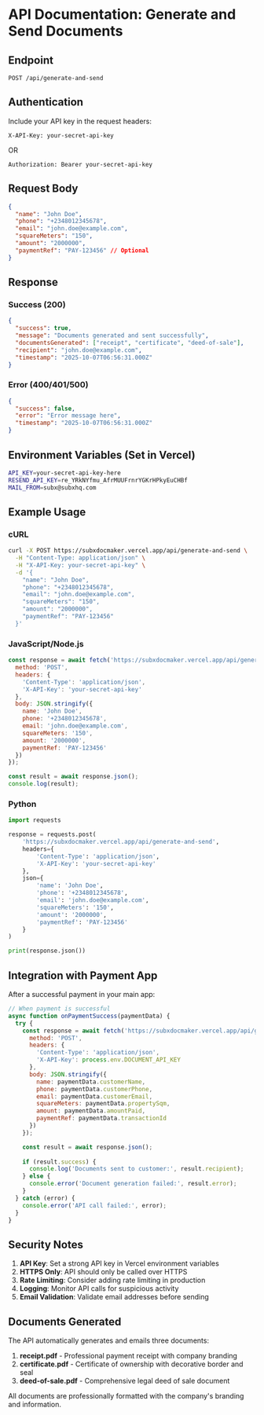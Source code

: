 # API Documentation: Generate and Send Documents

## Endpoint
```
POST /api/generate-and-send
```

## Authentication
Include your API key in the request headers:
```
X-API-Key: your-secret-api-key
```
OR
```
Authorization: Bearer your-secret-api-key
```

## Request Body
```json
{
  "name": "John Doe",
  "phone": "+2348012345678",
  "email": "john.doe@example.com",
  "squareMeters": "150",
  "amount": "2000000",
  "paymentRef": "PAY-123456" // Optional
}
```

## Response

### Success (200)
```json
{
  "success": true,
  "message": "Documents generated and sent successfully",
  "documentsGenerated": ["receipt", "certificate", "deed-of-sale"],
  "recipient": "john.doe@example.com",
  "timestamp": "2025-10-07T06:56:31.000Z"
}
```

### Error (400/401/500)
```json
{
  "success": false,
  "error": "Error message here",
  "timestamp": "2025-10-07T06:56:31.000Z"
}
```

## Environment Variables (Set in Vercel)
```bash
API_KEY=your-secret-api-key-here
RESEND_API_KEY=re_YRkNYfmu_AfrMUUFrnrYGKrHPkyEuCHBf
MAIL_FROM=subx@subxhq.com
```

## Example Usage

### cURL
```bash
curl -X POST https://subxdocmaker.vercel.app/api/generate-and-send \
  -H "Content-Type: application/json" \
  -H "X-API-Key: your-secret-api-key" \
  -d '{
    "name": "John Doe",
    "phone": "+2348012345678",
    "email": "john.doe@example.com",
    "squareMeters": "150",
    "amount": "2000000",
    "paymentRef": "PAY-123456"
  }'
```

### JavaScript/Node.js
```javascript
const response = await fetch('https://subxdocmaker.vercel.app/api/generate-and-send', {
  method: 'POST',
  headers: {
    'Content-Type': 'application/json',
    'X-API-Key': 'your-secret-api-key'
  },
  body: JSON.stringify({
    name: 'John Doe',
    phone: '+2348012345678',
    email: 'john.doe@example.com',
    squareMeters: '150',
    amount: '2000000',
    paymentRef: 'PAY-123456'
  })
});

const result = await response.json();
console.log(result);
```

### Python
```python
import requests

response = requests.post(
    'https://subxdocmaker.vercel.app/api/generate-and-send',
    headers={
        'Content-Type': 'application/json',
        'X-API-Key': 'your-secret-api-key'
    },
    json={
        'name': 'John Doe',
        'phone': '+2348012345678',
        'email': 'john.doe@example.com',
        'squareMeters': '150',
        'amount': '2000000',
        'paymentRef': 'PAY-123456'
    }
)

print(response.json())
```

## Integration with Payment App

After a successful payment in your main app:

```javascript
// When payment is successful
async function onPaymentSuccess(paymentData) {
  try {
    const response = await fetch('https://subxdocmaker.vercel.app/api/generate-and-send', {
      method: 'POST',
      headers: {
        'Content-Type': 'application/json',
        'X-API-Key': process.env.DOCUMENT_API_KEY
      },
      body: JSON.stringify({
        name: paymentData.customerName,
        phone: paymentData.customerPhone,
        email: paymentData.customerEmail,
        squareMeters: paymentData.propertySqm,
        amount: paymentData.amountPaid,
        paymentRef: paymentData.transactionId
      })
    });

    const result = await response.json();
    
    if (result.success) {
      console.log('Documents sent to customer:', result.recipient);
    } else {
      console.error('Document generation failed:', result.error);
    }
  } catch (error) {
    console.error('API call failed:', error);
  }
}
```

## Security Notes

1. **API Key**: Set a strong API key in Vercel environment variables
2. **HTTPS Only**: API should only be called over HTTPS
3. **Rate Limiting**: Consider adding rate limiting in production
4. **Logging**: Monitor API calls for suspicious activity
5. **Email Validation**: Validate email addresses before sending

## Documents Generated

The API automatically generates and emails three documents:

1. **receipt.pdf** - Professional payment receipt with company branding
2. **certificate.pdf** - Certificate of ownership with decorative border and seal
3. **deed-of-sale.pdf** - Comprehensive legal deed of sale document

All documents are professionally formatted with the company's branding and information.

